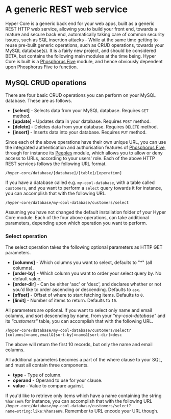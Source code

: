# A generic REST web service

Hyper Core is a generic back end for your web apps, built as a generic REST HTTP 
web service, allowing you to build your front end, towards a mature and secure back end, 
automatically taking care of common security issues, such as SQL insertion attacks - While
at the same time getting to reuse pre-built generic operations, such as CRUD operations,
towards your MySQL database(s). It is a fairly new project, and should be considered BETA, 
but contains the following main modules at the time being. Hyper Core is built is
a [Phosphorus Five](https://github.com/polterguy/phosphorusfive) module, and hence obviously
dependent upon Phosphorus Five to function.

## MySQL CRUD operations

There are four basic CRUD operations you can perform on your MySQL database. These are as 
follows.

* __[select]__ - Selects data from your MySQL database. Requires `GET` method.
* __[update]__ - Updates data in your database. Requires `POST` method.
* __[delete]__ - Deletes data from your database. Requires `DELETE` method.
* __[insert]__ - Inserts data into your database. Requires `PUT` method.

Since each of the above operations have their own unique URL, you can use
the integrated authentication and authorisation features of [Phosphorus Five](https://github.com/polterguy/phosphorusfive),
through for instance its [Peeples](https://github.com/polterguy/peeples) module, 
which allows you to allow or deny access to URLs, according to your users' role.
Each of the above HTTP REST services follows the following URL format. 

```
/hyper-core/database/[database]/[table]/[operation]
```

If you have a database called e.g. `my-cool-database`, with a table called `customers`, and you want to
perform a `select` query towards it for instance, you can accomplish that with the following URL.

```
/hyper-core/database/my-cool-database/customers/select
```

Assuming you have not changed the default installation folder of your Hyper Core module.
Each of the four above operations, can take additional parameters, depending upon which operation
you want to perform.

### Select operation

The select operation takes the following optional parameters as HTTP GET parameters.

* __[columns]__ - Which columns you want to select, defaults to "\*" (all columns).
* __[order-by]__ - Which column you want to order your select query by. No default value.
* __[order-dir]__ - Can be either 'asc' or 'desc', and declares whether or not you'd like to order ascending or descending. Defaults to `asc`.
* __[offset]__ - Offset of where to start fetching items. Defaults to `0`.
* __[limit]__ - Number of items to return. Defaults to `10`.

All parameters are optional. If you want to select only name and email columns, and sort descending by name,
from your _"my-cool-database"_ and its _"customers"_ table, you can accomplish that with the following URL.

```
/hyper-core/database/my-cool-database/customers/select?[columns]=name,email&[sort-by]=name&[sort-dir]=desc
```

The above will return the first 10 records, but only the name and email columns.

All additional parameters becomes a part of the where clause to your SQL, and must all contain three components.

* __type__ - Type of column.
* __operand__ - Operand to use for your clause.
* __value__ - Value to compare against.

If you'd like to retrieve only items which have a name containing the string `%hansen%` for instance, you can accomplish
that with the following URL `/hyper-core/database/my-cool-database/customers/select?name=string:like:%hansen%`. Remember
to URL encode your URL though.


